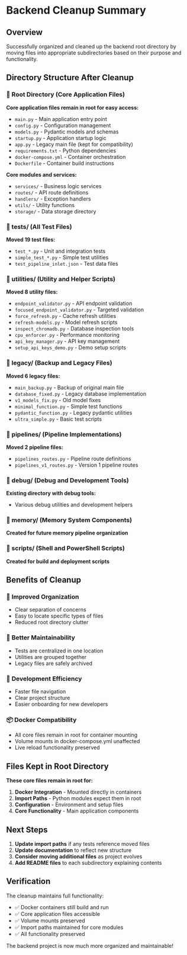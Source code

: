 # Backend Cleanup Summary

## Overview
Successfully organized and cleaned up the backend root directory by moving files into appropriate subdirectories based on their purpose and functionality.

## Directory Structure After Cleanup

### 📁 Root Directory (Core Application Files)
**Core application files remain in root for easy access:**
- `main.py` - Main application entry point
- `config.py` - Configuration management
- `models.py` - Pydantic models and schemas
- `startup.py` - Application startup logic
- `app.py` - Legacy main file (kept for compatibility)
- `requirements.txt` - Python dependencies
- `docker-compose.yml` - Container orchestration
- `Dockerfile` - Container build instructions

**Core modules and services:**
- `services/` - Business logic services
- `routes/` - API route definitions
- `handlers/` - Exception handlers
- `utils/` - Utility functions
- `storage/` - Data storage directory

### 📁 tests/ (All Test Files)
**Moved 19 test files:**
- `test_*.py` - Unit and integration tests
- `simple_test_*.py` - Simple test utilities
- `test_pipeline_inlet.json` - Test data files

### 📁 utilities/ (Utility and Helper Scripts)
**Moved 8 utility files:**
- `endpoint_validator.py` - API endpoint validation
- `focused_endpoint_validator.py` - Targeted validation
- `force_refresh.py` - Cache refresh utilities
- `refresh-models.py` - Model refresh scripts
- `inspect_chromadb.py` - Database inspection tools
- `cpu_enforcer.py` - Performance monitoring
- `api_key_manager.py` - API key management
- `setup_api_keys_demo.py` - Demo setup scripts

### 📁 legacy/ (Backup and Legacy Files)
**Moved 6 legacy files:**
- `main_backup.py` - Backup of original main file
- `database_fixed.py` - Legacy database implementation
- `v1_models_fix.py` - Old model fixes
- `minimal_function.py` - Simple test functions
- `pydantic_function.py` - Legacy pydantic utilities
- `ultra_simple.py` - Basic test scripts

### 📁 pipelines/ (Pipeline Implementations)
**Moved 2 pipeline files:**
- `pipelines_routes.py` - Pipeline route definitions
- `pipelines_v1_routes.py` - Version 1 pipeline routes

### 📁 debug/ (Debug and Development Tools)
**Existing directory with debug tools:**
- Various debug utilities and development helpers

### 📁 memory/ (Memory System Components)
**Created for future memory pipeline organization**

### 📁 scripts/ (Shell and PowerShell Scripts)
**Created for build and deployment scripts**

## Benefits of Cleanup

### 🧹 **Improved Organization**
- Clear separation of concerns
- Easy to locate specific types of files
- Reduced root directory clutter

### 🔧 **Better Maintainability**
- Tests are centralized in one location
- Utilities are grouped together
- Legacy files are safely archived

### 🚀 **Development Efficiency**
- Faster file navigation
- Clear project structure
- Easier onboarding for new developers

### 📦 **Docker Compatibility**
- All core files remain in root for container mounting
- Volume mounts in docker-compose.yml unaffected
- Live reload functionality preserved

## Files Kept in Root Directory

**These core files remain in root for:**
1. **Docker Integration** - Mounted directly in containers
2. **Import Paths** - Python modules expect them in root
3. **Configuration** - Environment and setup files
4. **Core Functionality** - Main application components

## Next Steps

1. **Update import paths** if any tests reference moved files
2. **Update documentation** to reflect new structure
3. **Consider moving additional files** as project evolves
4. **Add README files** to each subdirectory explaining contents

## Verification

The cleanup maintains full functionality:
- ✅ Docker containers still build and run
- ✅ Core application files accessible
- ✅ Volume mounts preserved
- ✅ Import paths maintained for core modules
- ✅ All functionality preserved

The backend project is now much more organized and maintainable!
